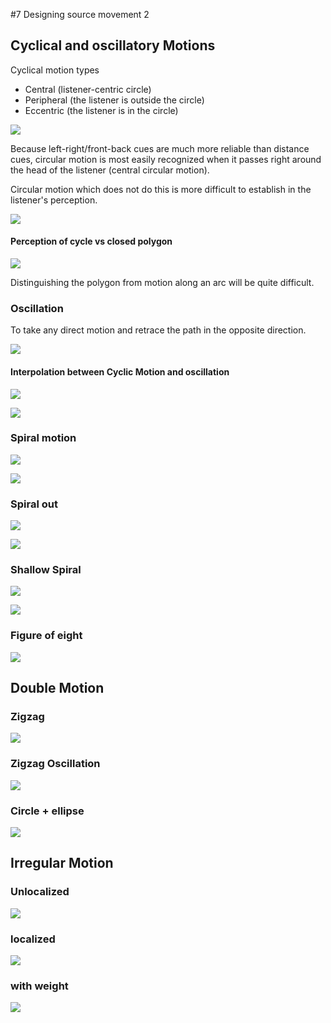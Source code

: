 #7 Designing source movement 2

## Cyclical and oscillatory Motions

Cyclical motion types
- Central (listener-centric circle)
- Peripheral (the listener is outside the circle)
- Eccentric (the listener is in the circle)

![](K7/png/type.png)

Because left-right/front-back cues are much more reliable than distance cues, circular motion is most easily recognized when it passes right around the head of the listener (central circular motion).

Circular motion which does not do this is more difficult to establish in the listener's perception.

![](K7/png/cyclic.png)


#### Perception of cycle vs closed polygon

![](K7/png/closed_polygon.png)

Distinguishing the polygon from motion along an arc will be quite difficult.

### Oscillation

To take any direct motion and retrace the path in the opposite direction.

![](K7/png/oscillation.png)
#### Interpolation between Cyclic Motion and oscillation

![](K7/png/interpolation.png)

![](K7/png/interpolation_max.png)

### Spiral motion

![](K7/png/spiral.png)

![](K7/png/spiral_max.png)


### Spiral out
![](K7/png/spiral_in_out.png)

![](K7/png/spiral_in_out_max.png)

### Shallow Spiral
![](K7/png/shallow_spiral.png)

![](K7/png/shallow_spiral_max.png)

### Figure of eight
![](K7/png/figure_of_eight.png)

## Double Motion

### Zigzag
![](K7/png/zigzag.png)

### Zigzag Oscillation
![](K7/png/zigzagosc.png)

### Circle + ellipse
![](K7/png/circle_ellipse.png)

## Irregular Motion

### Unlocalized
![](K7/png/unlocalized.png)

### localized
![](K7/png/localized.png)

### with weight 
![](K7/png/weighted.png)

